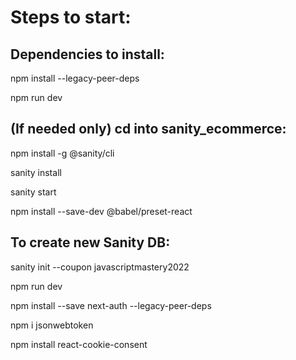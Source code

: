 # Steps to start:

## Dependencies to install:

npm install --legacy-peer-deps

npm run dev

## (If needed only) cd into sanity_ecommerce:

npm install -g @sanity/cli

sanity install

sanity start

npm install --save-dev @babel/preset-react

## To create new Sanity DB:

sanity init --coupon javascriptmastery2022

npm run dev

npm install --save next-auth --legacy-peer-deps

npm i jsonwebtoken

npm install react-cookie-consent

